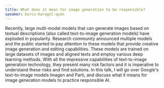 ```yaml
---
title: What does it mean for image generation to be responsible?
speaker: burcu-karagol-ayan
---
```


Recently, large multi-modal models that can generate images based on textual descriptions (also called text-to-image generation models) have exploded in popularity. Research community announced multiple models and the public started to pay attention to these models that provide creative image generation and editing capabilities. These models are trained on large datasets of images and aligned texts and employ various deep learning methods. With all the impressive capabilities of text-to-image generation technology, they present many risk factors and it is imperative to understand these risks and find solutions. In this talk, I will go over Google's text-to-image models Imagen and Parti, and discuss what it means for image generation models to practice responsible AI.
